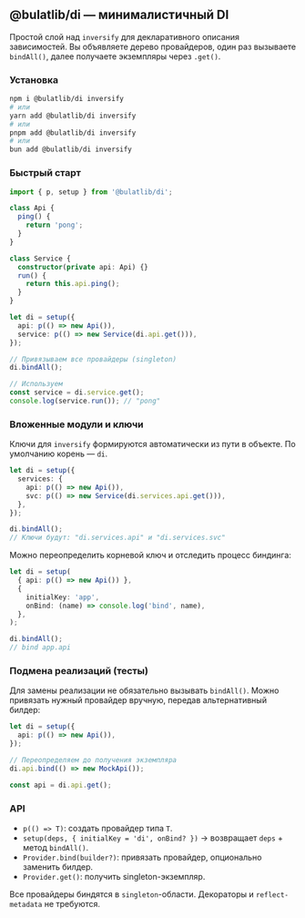 ## @bulatlib/di — минималистичный DI

Простой слой над `inversify` для декларативного описания зависимостей. Вы объявляете дерево провайдеров, один раз вызываете `bindAll()`, далее получаете экземпляры через `.get()`.

### Установка

```bash
npm i @bulatlib/di inversify
# или
yarn add @bulatlib/di inversify
# или
pnpm add @bulatlib/di inversify
# или
bun add @bulatlib/di inversify
```

### Быстрый старт

```ts
import { p, setup } from '@bulatlib/di';

class Api {
  ping() {
    return 'pong';
  }
}

class Service {
  constructor(private api: Api) {}
  run() {
    return this.api.ping();
  }
}

let di = setup({
  api: p(() => new Api()),
  service: p(() => new Service(di.api.get())),
});

// Привязываем все провайдеры (singleton)
di.bindAll();

// Используем
const service = di.service.get();
console.log(service.run()); // "pong"
```

### Вложенные модули и ключи

Ключи для `inversify` формируются автоматически из пути в объекте. По умолчанию корень — `di`.

```ts
let di = setup({
  services: {
    api: p(() => new Api()),
    svc: p(() => new Service(di.services.api.get())),
  },
});

di.bindAll();
// Ключи будут: "di.services.api" и "di.services.svc"
```

Можно переопределить корневой ключ и отследить процесс биндинга:

```ts
let di = setup(
  { api: p(() => new Api()) },
  {
    initialKey: 'app',
    onBind: (name) => console.log('bind', name),
  },
);

di.bindAll();
// bind app.api
```

### Подмена реализаций (тесты)

Для замены реализации не обязательно вызывать `bindAll()`. Можно привязать нужный провайдер вручную, передав альтернативный билдер:

```ts
let di = setup({
  api: p(() => new Api()),
});

// Переопределяем до получения экземпляра
di.api.bind(() => new MockApi());

const api = di.api.get();
```

### API

- `p(() => T)`: создать провайдер типа `T`.
- `setup(deps, { initialKey = 'di', onBind? })` → возвращает `deps` + метод `bindAll()`.
- `Provider.bind(builder?)`: привязать провайдер, опционально заменить билдер.
- `Provider.get()`: получить singleton-экземпляр.

Все провайдеры биндятся в `singleton`-области. Декораторы и `reflect-metadata` не требуются.
